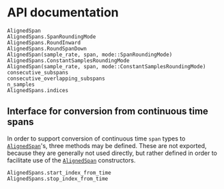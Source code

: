 # API documentation

```@docs
AlignedSpan
AlignedSpans.SpanRoundingMode
AlignedSpans.RoundInward
AlignedSpans.RoundSpanDown
AlignedSpan(sample_rate, span, mode::SpanRoundingMode)
AlignedSpans.ConstantSamplesRoundingMode
AlignedSpan(sample_rate, span, mode::ConstantSamplesRoundingMode)
consecutive_subspans
consecutive_overlapping_subspans
n_samples
AlignedSpans.indices
```

## Interface for conversion from continuous time spans

In order to support conversion of continuous time `span` types to [`AlignedSpan`](@ref)'s,
three methods may be defined. These are not exported, because they are generally not used directly, but rather defined in order to facilitate use of the [`AlignedSpan`](@ref) constructors.

```@docs
AlignedSpans.start_index_from_time
AlignedSpans.stop_index_from_time
```
